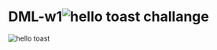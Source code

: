 # DML-w1![hello toast challange](https://user-images.githubusercontent.com/50352746/161838203-f504421a-7e68-4244-a9ea-4cd1be3922cd.gif)
![hello toast](https://user-images.githubusercontent.com/50352746/161838210-32bce831-7bbe-4549-993b-556b1731ca91.gif)
